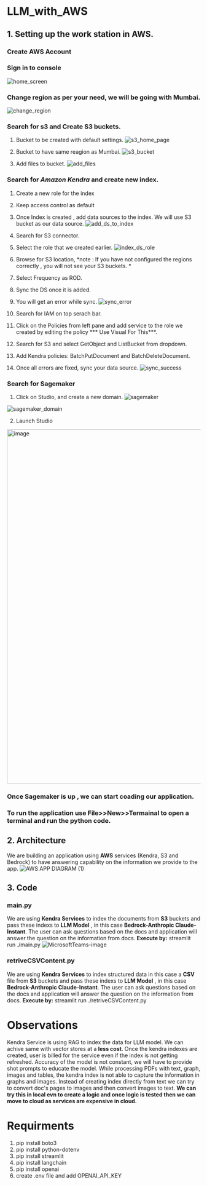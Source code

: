 # LLM_with_AWS

## 1. Setting up the work station in AWS.
### Create AWS Account

### Sign in to console
![home_screen](https://github.com/o47o/LLM_with_AWS/assets/142214789/e1737daa-a095-4bec-b2cb-b18d1ec2e06d)

### Change region as per your need, we will be going with Mumbai.
![change_region](https://github.com/o47o/LLM_with_AWS/assets/142214789/842f1fd6-d979-4889-bcac-0d7b7b33d2fa)

### Search for s3 and Create S3 buckets. 
1. Bucket to be created with default settings.
![s3_home_page](https://github.com/o47o/LLM_with_AWS/assets/142214789/229867d2-e939-4e70-9691-1c721018eaa2)

2. Bucket to have same reagion as Mumbai.
![s3_bucket](https://github.com/o47o/LLM_with_AWS/assets/142214789/cdd35303-be43-4ff3-a6e3-bca38e2db4b9)

3. Add files to bucket.
![add_files](https://github.com/o47o/LLM_with_AWS/assets/142214789/71788b97-8bf8-4b94-b308-c50069297a17)


### Search for *Amazon Kendra* and create new index.
1. Create a new role for the index
2. Keep access control as default
3. Once Index is created , add data sources to the index. We will use S3 bucket as our data source.
![add_ds_to_index](https://github.com/o47o/LLM_with_AWS/assets/142214789/cbfeb53b-caf1-4d31-b2c4-f28b6cca96b9)
4. Search for S3 connector.

5. Select the role that we created earlier.
![index_ds_role](https://github.com/o47o/LLM_with_AWS/assets/142214789/cf4db4ed-6ddb-4cdd-9164-cdf579a35caf)
6. Browse for S3 location, *note : If you have not configured the regions correctly , you will not see your S3 buckets. *
7. Select Frequency as ROD.
8. Sync the DS once it is added.

9. You will get an error while sync.
![sync_error](https://github.com/o47o/LLM_with_AWS/assets/142214789/b1348eb6-8a88-4611-9cc8-ed034f2d2afc)

10. Search for IAM on top serach bar.
11. Click on the Policies from left pane and add service to the role we created by editing the policy *** Use Visual For This***.
12. Search for S3 and select GetObject and ListBucket from dropdown.
13. Add Kendra policies: BatchPutDocument and BatchDeleteDocument.
14. Once all errors are fixed, sync your data source.
![sync_success](https://github.com/o47o/LLM_with_AWS/assets/142214789/ae3d8836-0b45-490a-a2f2-27fa2e3eaba0)


### Search for Sagemaker
1. Click on Studio, and create a new domain.
![sagemaker](https://github.com/o47o/LLM_with_AWS/assets/142214789/5bfaa068-0a95-4fbf-af73-8f0f49416721)

![sagemaker_domain](https://github.com/o47o/LLM_with_AWS/assets/142214789/3c15a4cb-7edd-4a22-bc15-729100d17df2)

2. Launch Studio
<img width="922" alt="image" src="https://github.com/o47o/LLM_with_AWS/assets/142214789/dd7914ae-b717-4cc6-a412-3becc7f5b000">

### Once Sagemaker is up , we can start coading our application.
### To run the application use File>>New>>Termainal to open a terminal and run the python code.

## 2. Architecture
We are building an application using **AWS** services (Kendra, S3 and Bedrock) to have answering capability on the information we provide to the app.
![AWS APP DIAGRAM (1)](https://github.com/o47o/LLM_with_AWS/assets/142214789/a87f9fe0-2628-4caa-97ef-f54429c79fa7)


## 3. Code 
### main.py
We are using **Kendra Services** to index the documents from **S3** buckets and pass these indexs to **LLM Model** , in this case **Bedrock-Anthropic Claude-Instant**.
The user can ask questions based on the docs and application will answer the question on the information from docs. 
**Execute by:** streamlit run ./main.py
![MicrosoftTeams-image](https://github.com/o47o/LLM_with_AWS/assets/142214789/c3bedd61-b4a0-4d0e-9854-17c617cac130)


### retriveCSVContent.py
We are using **Kendra Services** to index structured data in this case a **CSV** file from **S3** buckets and pass these indexs to **LLM Model** , in this case **Bedrock-Anthropic Claude-Instant**.
The user can ask questions based on the docs and application will answer the question on the information from docs. 
**Execute by:** streamlit run ./retriveCSVContent.py

# Observations
Kendra Service is using RAG to index the data for LLM model. We can achive same with vector stores at a **less cost**. Once the kendra indexes are created, user is billed for the service even if the index is not getting refreshed.
Accuracy of the model is not constant, we will have to provide shot prompts to educate the model.
While processing PDFs with text, graph, images and tables, the kendra index is not able to capture the information in graphs and images.
Instead of creating index directly from text we can try to convert doc's pages to images and then convert images to text.
**We can try this in local evn to create a logic and once logic is tested then we can move to cloud as services are expensive in cloud.**

# Requirments
1. pip install boto3
2. pip install python-dotenv
3. pip install streamlit
4. pip install langchain
5. pip install openai
6. create .env file and add OPENAI_API_KEY
